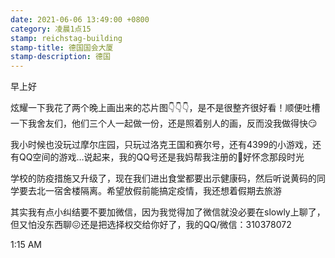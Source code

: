 ```yaml
---
date: 2021-06-06 13:49:00 +0800
category: 凌晨1点15
stamp: reichstag-building
stamp-title: 德国国会大厦
stamp-description: 德国
---
```


早上好

炫耀一下我花了两个晚上画出来的芯片图👇👇👇，是不是很整齐很好看！顺便吐槽一下我舍友们，他们三个人一起做一份，还是照着别人的画，反而没我做得快😏

我小时候也没玩过摩尔庄园，只玩过洛克王国和赛尔号，还有4399的小游戏，还有QQ空间的游戏…说起来，我的QQ号还是我妈帮我注册的🤣好怀念那段时光

学校的防疫措施又升级了，现在我们进出食堂都要出示健康码，然后听说黄码的同学要去北一宿舍楼隔离。希望放假前能搞定疫情，我还想着假期去旅游

其实我有点小纠结要不要加微信，因为我觉得加了微信就没必要在slowly上聊了，但又怕没东西聊😖还是把选择权交给你好了，我的QQ/微信：310378072


1:15 AM